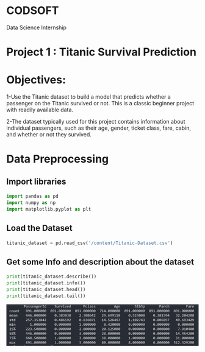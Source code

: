 # CODSOFT
Data Science Internship
# Project 1 : Titanic Survival Prediction
# Objectives: 
1-Use the Titanic dataset to build a model that predicts whether a
passenger on the Titanic survived or not. This is a classic beginner
project with readily available data.

2-The dataset typically used for this project contains information
about individual passengers, such as their age, gender, ticket
class, fare, cabin, and whether or not they survived.

# Data Preprocessing
## Import libraries
```python
import pandas as pd
import numpy as np
import matplotlib.pyplot as plt
```
## Load the Dataset
```python
titanic_dataset = pd.read_csv('/content/Titanic-Dataset.csv')
```
## Get some Info and description about the dataset
```python
print(titanic_dataset.describe())
print(titanic_dataset.info())
print(titanic_dataset.head())
print(titanic_dataset.tail())
```
![Alt text](described_data.png)
